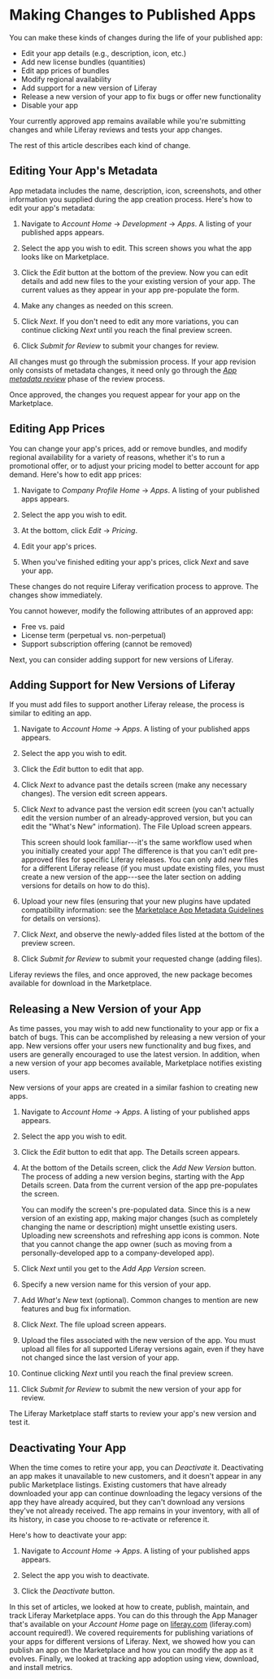 # Making Changes to Published Apps [](id=making-changes-to-published-apps)

You can make these kinds of changes during the life of your published app:

- Edit your app details (e.g., description, icon, etc.)
- Add new license bundles (quantities)
- Edit app prices of bundles
- Modify regional availability
- Add support for a new version of Liferay
- Release a new version of your app to fix bugs or offer new functionality
- Disable your app

Your currently approved app remains available while you're submitting changes
and while Liferay reviews and tests your app changes. 

The rest of this article describes each kind of change. 

## Editing Your App's Metadata [](id=editing-your-app-details)

App metadata includes the name, description, icon, screenshots, and other
information you supplied during the app creation process. Here's how to edit
your app's metadata:

1.  Navigate to *Account Home* &rarr; *Development* &rarr; *Apps*. A listing of 
    your published apps appears. 

2.  Select the app you wish to edit. This screen shows you what the app looks 
    like on Marketplace. 

3.  Click the *Edit* button at the bottom of the preview. Now you can edit 
    details and add new files to the your existing version of your app. The
    current values as they appear in your app pre-populate the form. 

4.  Make any changes as needed on this screen.

5.  Click *Next*. If you don't need to edit any more variations, you can 
    continue clicking *Next* until you reach the final preview screen.

6.  Click *Submit for Review* to submit your changes for review.

All changes must go through the submission process. If your app revision only
consists of metadata changes, it need only go through the 
[*App metadata review*](/distribute/how-to-publish/-/knowledge_base/how-to-publish/understanding-the-app-review-process)
phase of the review process. 

Once approved, the changes you request appear for your app on the Marketplace.

## Editing App Prices [](id=editing-app-prices)

You can change your app's prices, add or remove bundles, and modify regional
availability for a variety of reasons, whether it's to run a promotional offer,
or to adjust your pricing model to better account for app demand. Here's how to
edit app prices:

1.  Navigate to *Company Profile Home* &rarr; *Apps*. A listing of your 
    published apps appears. 

2.  Select the app you wish to edit.

3.  At the bottom, click *Edit* &rarr; *Pricing*.

4.  Edit your app's prices.

5.  When you've finished editing your app's prices, click *Next* and save your 
    app. 

These changes do not require Liferay verification process to approve. The
changes show immediately. 

You cannot however, modify the following attributes of an approved app: 

- Free vs. paid
- License term (perpetual vs. non-perpetual)
- Support subscription offering (cannot be removed)

Next, you can consider adding support for new versions of Liferay. 

## Adding Support for New Versions of Liferay [](id=adding-support-for-new-versions-of-liferay-portal)

If you must add files to support another Liferay release, the process is similar
to editing an app.

1.  Navigate to *Account Home* &rarr; *Apps*. A listing of your published apps 
    appears. 

2.  Select the app you wish to edit. 

3.  Click the *Edit* button to edit that app. 

4.  Click *Next* to advance past the details screen (make any necessary 
    changes). The version edit screen appears. 

5.  Click *Next* to advance past the version edit screen (you can't actually 
    edit the version number of an already-approved version, but you can edit the
    "What's New" information). The File Upload screen appears.

    This screen should look familiar---it's the same workflow used when you
    initially created your app! The difference is that you can't edit
    pre-approved files for specific Liferay releases. You can only add *new*
    files for a different Liferay release (if you must update existing files,
    you must create a new version of the app---see the later section on adding
    versions for details on how to do this).

6.  Upload your new files (ensuring that your new plugins have updated 
    compatibility information: see the
    [Marketplace App Metadata Guidelines](/distribute/how-to-publish/-/knowledge_base/how-to-publish/preparing-your-app)
    for details on versions). 

7.  Click *Next*, and observe the newly-added files listed at the bottom of the 
    preview screen.

8.  Click *Submit for Review* to submit your requested change (adding files). 

Liferay reviews the files, and once approved, the new package becomes available
for download in the Marketplace.

## Releasing a New Version of your App [](id=releasing-a-new-version-of-your-app)

As time passes, you may wish to add new functionality to your app or fix a batch
of bugs. This can be accomplished by releasing a new version of your app. New
versions offer your users new functionality and bug fixes, and users are
generally encouraged to use the latest version. In addition, when a new version
of your app becomes available, Marketplace notifies existing users. 

New versions of your apps are created in a similar fashion to creating new apps.

1.  Navigate to *Account Home* &rarr; *Apps*. A listing of your published apps 
    appears. 

2.  Select the app you wish to edit. 

3.  Click the *Edit* button to edit that app. The Details screen appears.

4.  At the bottom of the Details screen, click the *Add New Version* button. The
    process of adding a new version begins, starting with the App Details
    screen. Data from the current version of the app pre-populates the screen. 

    You can modify the screen's pre-populated data. Since this is a new version
    of an existing app, making major changes (such as completely changing the
    name or description) might unsettle existing users. Uploading new
    screenshots and refreshing app icons is common. Note that you cannot change
    the app owner (such as moving from a personally-developed app to a
    company-developed app).

5.  Click *Next* until you get to the *Add App Version* screen. 

6.  Specify a new version name for this version of your app.

7.  Add *What's New* text (optional). Common changes to mention are new features
    and bug fix information. 

8.  Click *Next*. The file upload screen appears. 

9.  Upload the files associated with the new version of the app. You must upload
    all files for all supported Liferay versions again, even if they have not
    changed since the last version of your app. 

10. Continue clicking *Next* until you reach the final preview screen.
    
11. Click *Submit for Review* to submit the new version of your app for review.

The Liferay Marketplace staff starts to review your app's new version and test
it. 

## Deactivating Your App [](id=deactivating-your-app)

When the time comes to retire your app, you can *Deactivate* it. Deactivating an
app makes it unavailable to new customers, and it doesn't appear in any public
Marketplace listings. Existing customers that have already downloaded your app
can continue downloading the legacy versions of the app they have already
acquired, but they can't download any versions they've not already received. The
app remains in your inventory, with all of its history, in case you choose to
re-activate or reference it.

Here's how to deactivate your app:

1.  Navigate to *Account Home* &rarr; *Apps*. A listing of your published apps 
    appears. 

2.  Select the app you wish to deactivate. 

3.  Click the *Deactivate* button. 

In this set of articles, we looked at how to create, publish, maintain, and
track Liferay Marketplace apps. You can do this through the App Manager that's
available on your *Account Home* page on [liferay.com](http://liferay.com)
(liferay.com) account required!). We covered requirements for publishing
variations of your apps for different versions of Liferay. Next, we showed how
you can publish an app on the Marketplace and how you can modify the app as it
evolves. Finally, we looked at tracking app adoption using view, download, and
install metrics.
